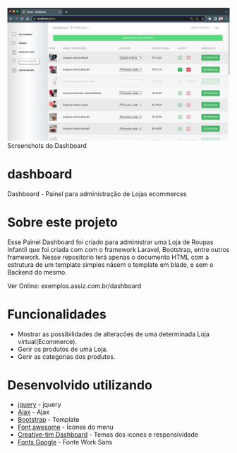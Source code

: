 ![Alt text](/dashboard.png?raw=true)
Screenshots do Dashboard

# dashboard
Dashboard - Painel para administração de Lojas ecommerces

# Sobre este projeto

Esse Painel Dashboard foi criado para administrar uma Loja de Roupas Infantil que foi criada com com o framework Laravel, Bootstrap, entre outros framework. Nesse repositorio terá apenas o documento HTML com a estrutura de um template simples nãsem o template em blade, e sem o Backend do mesmo.

Ver Online:
exemplos.assiz.com.br/dashboard

# Funcionalidades

* Mostrar as possibilidades de alteracões de uma determinada Loja virtual(Ecommerce).
* Gerir os produtos de uma Loja.
* Gerir as categorias dos produtos.

# Desenvolvido utilizando

* [jquery](https://jquery-min.com/)                       - jquery
* [Ajax](https://cdnjs.cloudflare.com/)                   - Ajax
* [Bootstrap](https://getbootstrap.com/)                  - Template
* [Font awesome](https://fontawesome.com/)                - Ícones do menu
* [Creative-tim Dashboard](https://www.creative-tim.com/) - Temas dos icones e responsividade
* [Fonts Google](https://fonts.googleapis.com/)           - Fonte Work Sans
